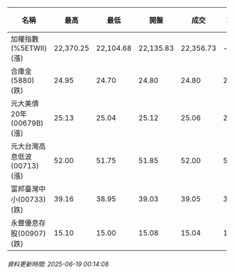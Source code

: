 | 名稱 | 最高 | 最低 | 開盤 | 成交 | 均價 | 成交金額(億) | 昨收 | 漲跌幅 | 漲跌 | 總量 | 昨量 | 振幅 |
| -------- | -------- | -------- | -------- |-------- | -------- | -------- |-------- |-------- |-------- | -------- | -------- |-------- |
|加權指數(%5ETWII) (漲)|22,370.25|22,104.68|22,135.83|22,356.73|-|3,826.70|22,211.59|0.65%|145.14|6,294,403|0|1.20%|
|合庫金(5880) (跌)|24.95|24.70|24.80|24.80|24.82|2.46|24.85|0.20%|0.05|9,921|9,237|1.01%|
|元大美債20年(00679B) (漲)|25.13|25.04|25.12|25.06|25.07|8.18|24.83|0.93%|0.23|32,606|47,847|0.36%|
|元大台灣高息低波(00713) (漲)|52.00|51.75|51.85|52.00|51.90|5.62|51.85|0.29%|0.15|10,832|10,051|0.48%|
|富邦臺灣中小(00733) (跌)|39.16|38.95|39.03|39.05|39.06|0.368|39.08|0.08%|0.03|941|692|0.54%|
|永豐優息存股(00907) (跌)|15.10|15.00|15.08|15.04|15.04|0.238|15.10|0.40%|0.06|1,579|2,278|0.66%|
###### 資料更新時間: 2025-06-19 00:14:08
